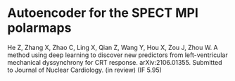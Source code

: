 # Autoencoder for the SPECT MPI polarmaps

He Z, Zhang X, Zhao C, Ling X, Qian Z, Wang Y, Hou X, Zou J, Zhou W. A method using deep learning to discover new predictors from left-ventricular mechanical dyssynchrony for CRT response. arXiv:2106.01355. Submitted to Journal of Nuclear Cardiology. (in review) (IF 5.95)

